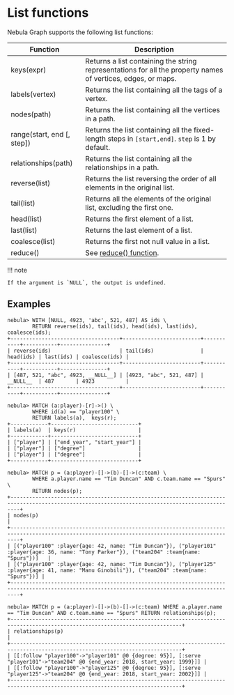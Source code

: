 # List functions

Nebula Graph supports the following list functions:

| Function                   | Description                                                                                                  |
| ----                       | ----                                                                                                         |
| keys(expr)                 | Returns a list containing the string representations for all the property names of vertices, edges, or maps. |
| labels(vertex)             | Returns the list containing all the tags of a vertex.                                                        |
| nodes(path)                | Returns the list containing all the vertices in a path.                                                      |
| range(start, end [, step]) | Returns the list containing all the fixed-length steps in `[start,end]`. `step` is 1 by default.             |
| relationships(path)        | Returns the list containing all the relationships in a path.                                                 |
| reverse(list)              | Returns the list reversing the order of all elements in the original list.                                   |
| tail(list)                 | Returns all the elements of the original list, excluding the first one.                                      |
| head(list)                 | Returns the first element of a list.                                                                         |
| last(list)                 | Returns the last element of a list.                                                                          |
| coalesce(list)             | Returns the first not null value in a list.                                                                  |
| reduce()                   | See [reduce() function](./11.reduce.md).                                                                     |

!!! note

    If the argument is `NULL`, the output is undefined.

## Examples

```ngql
nebula> WITH [NULL, 4923, 'abc', 521, 487] AS ids \
        RETURN reverse(ids), tail(ids), head(ids), last(ids), coalesce(ids);
+-----------------------------------+-------------------------+-----------+-----------+---------------+
| reverse(ids)                      | tail(ids)               | head(ids) | last(ids) | coalesce(ids) |
+-----------------------------------+-------------------------+-----------+-----------+---------------+
| [487, 521, "abc", 4923, __NULL__] | [4923, "abc", 521, 487] | __NULL__  | 487       | 4923          |
+-----------------------------------+-------------------------+-----------+-----------+---------------+

nebula> MATCH (a:player)-[r]->() \
        WHERE id(a) == "player100" \
        RETURN labels(a),  keys(r);
+------------+----------------------------+
| labels(a)  | keys(r)                    |
+------------+----------------------------+
| ["player"] | ["end_year", "start_year"] |
| ["player"] | ["degree"]                 |
| ["player"] | ["degree"]                 |
+------------+----------------------------+

nebula> MATCH p = (a:player)-[]->(b)-[]->(c:team) \
        WHERE a.player.name == "Tim Duncan" AND c.team.name == "Spurs" \
        RETURN nodes(p);
+-----------------------------------------------------------------------------------------------------------------------------------------------+
| nodes(p)                                                                                                                                      |
+-----------------------------------------------------------------------------------------------------------------------------------------------+
| [("player100" :player{age: 42, name: "Tim Duncan"}), ("player101" :player{age: 36, name: "Tony Parker"}), ("team204" :team{name: "Spurs"})]   |
| [("player100" :player{age: 42, name: "Tim Duncan"}), ("player125" :player{age: 41, name: "Manu Ginobili"}), ("team204" :team{name: "Spurs"})] |
+-----------------------------------------------------------------------------------------------------------------------------------------------+

nebula> MATCH p = (a:player)-[]->(b)-[]->(c:team) WHERE a.player.name == "Tim Duncan" AND c.team.name == "Spurs" RETURN relationships(p);
+-----------------------------------------------------------------------------------------------------------------------------+
| relationships(p)                                                                                                            |
+-----------------------------------------------------------------------------------------------------------------------------+
| [[:follow "player100"->"player101" @0 {degree: 95}], [:serve "player101"->"team204" @0 {end_year: 2018, start_year: 1999}]] |
| [[:follow "player100"->"player125" @0 {degree: 95}], [:serve "player125"->"team204" @0 {end_year: 2018, start_year: 2002}]] |
+-----------------------------------------------------------------------------------------------------------------------------+
```
